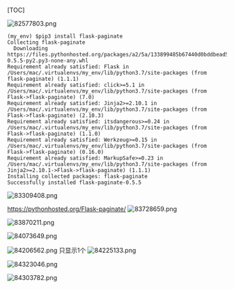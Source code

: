[TOC]

![82577803.png](183_files/82577803.png)


```
(my_env) $pip3 install flask-paginate
Collecting flask-paginate
  Downloading https://files.pythonhosted.org/packages/a2/5a/133899485b67440d0bddbead5f90191f9bbb3c60b600dbddd184f85c2c1a/flask_paginate-0.5.5-py2.py3-none-any.whl
Requirement already satisfied: Flask in /Users/mac/.virtualenvs/my_env/lib/python3.7/site-packages (from flask-paginate) (1.1.1)
Requirement already satisfied: click>=5.1 in /Users/mac/.virtualenvs/my_env/lib/python3.7/site-packages (from Flask->flask-paginate) (7.0)
Requirement already satisfied: Jinja2>=2.10.1 in /Users/mac/.virtualenvs/my_env/lib/python3.7/site-packages (from Flask->flask-paginate) (2.10.3)
Requirement already satisfied: itsdangerous>=0.24 in /Users/mac/.virtualenvs/my_env/lib/python3.7/site-packages (from Flask->flask-paginate) (1.1.0)
Requirement already satisfied: Werkzeug>=0.15 in /Users/mac/.virtualenvs/my_env/lib/python3.7/site-packages (from Flask->flask-paginate) (0.16.0)
Requirement already satisfied: MarkupSafe>=0.23 in /Users/mac/.virtualenvs/my_env/lib/python3.7/site-packages (from Jinja2>=2.10.1->Flask->flask-paginate) (1.1.1)
Installing collected packages: flask-paginate
Successfully installed flask-paginate-0.5.5
```


![83309408.png](183_files/83309408.png)

https://pythonhosted.org/Flask-paginate/
![83728659.png](183_files/83728659.png)

![83870211.png](183_files/83870211.png)

![84073649.png](183_files/84073649.png) 

![84206562.png](183_files/84206562.png)
只显示1个
![84225133.png](183_files/84225133.png)


![84323046.png](183_files/84323046.png)




![84303782.png](183_files/84303782.png)
